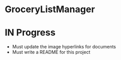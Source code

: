 # GroceryListManager

# IN Progress
* Must update the image hyperlinks for documents
* Must write a README for this project
